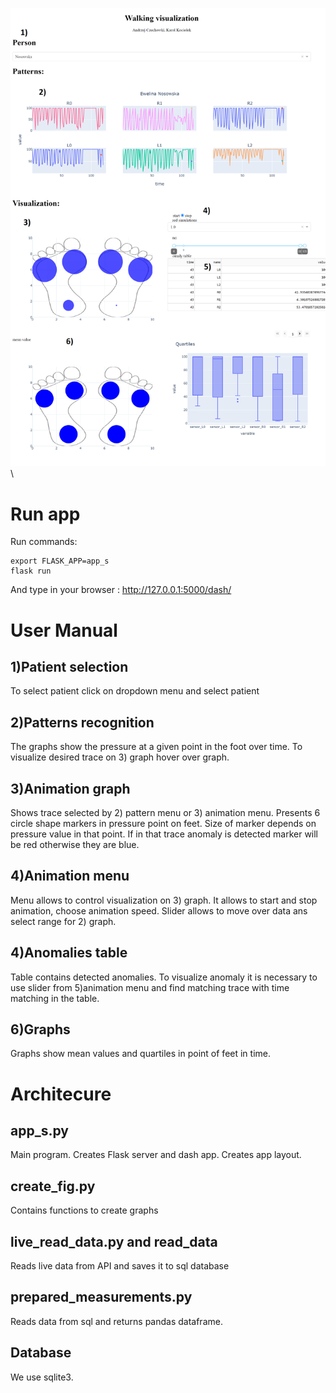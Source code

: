 ![image](dash.png)\

Run app
=======

Run commands:

    export FLASK_APP=app_s
    flask run

And type in your browser : http://127.0.0.1:5000/dash/

User Manual
===========

1)Patient selection
-------------------

To select patient click on dropdown menu and select patient

2)Patterns recognition
----------------------

The graphs show the pressure at a given point in the foot over time. To
visualize desired trace on 3) graph hover over graph.

3)Animation graph
-----------------

Shows trace selected by 2) pattern menu or 3) animation menu. Presents 6
circle shape markers in pressure point on feet. Size of marker depends
on pressure value in that point. If in that trace anomaly is detected
marker will be red otherwise they are blue.

4)Animation menu
----------------

Menu allows to control visualization on 3) graph. It allows to start and
stop animation, choose animation speed. Slider allows to move over data
ans select range for 2) graph.

4)Anomalies table
-----------------

Table contains detected anomalies. To visualize anomaly it is necessary
to use slider from 5)animation menu and find matching trace with time
matching in the table.

6)Graphs
--------

Graphs show mean values and quartiles in point of feet in time.

Architecure
===========

app\_s.py
---------

Main program. Creates Flask server and dash app. Creates app layout.

create\_fig.py
--------------

Contains functions to create graphs

 live\_read\_data.py and read\_data
----------------------------------

Reads live data from API and saves it to sql database

prepared\_measurements.py
-------------------------

Reads data from sql and returns pandas dataframe.

Database
--------

We use sqlite3.
